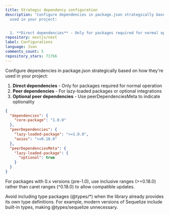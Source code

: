 ```yaml
---
title: Strategic dependency configuration
description: 'Configure dependencies in package.json strategically based on how they''re
  used in your project:


  1. **Direct dependencies** - Only for packages required for normal operation'
repository: nestjs/nest
label: Configurations
language: Json
comments_count: 5
repository_stars: 71766
---
```


Configure dependencies in package.json strategically based on how they're used in your project:

1. **Direct dependencies** - Only for packages required for normal operation
2. **Peer dependencies** - For lazy-loaded packages or optional integrations
3. **Optional peer dependencies** - Use peerDependenciesMeta to indicate optionality

```json
{
  "dependencies": {
    "core-package": "1.0.0"
  },
  "peerDependencies": {
    "lazy-loaded-package": ">=1.0.0",
    "axios": ">=0.18.0"
  },
  "peerDependenciesMeta": {
    "lazy-loaded-package": {
      "optional": true
    }
  }
}
```

For packages with 0.x versions (pre-1.0), use inclusive ranges (>=0.18.0) rather than caret ranges (^0.18.0) to allow compatible updates.

Avoid including type packages (@types/*) when the library already provides its own type definitions. For example, modern versions of Sequelize include built-in types, making @types/sequelize unnecessary.